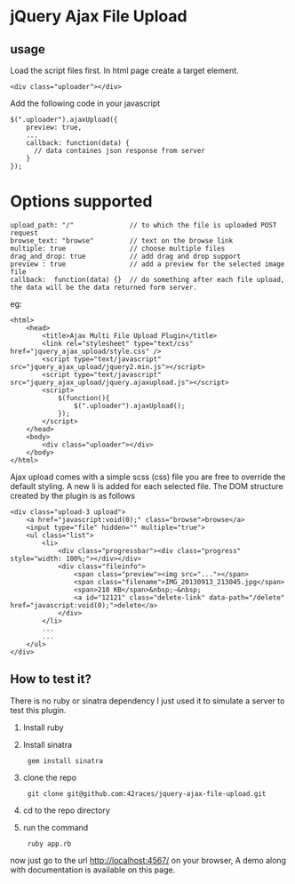 # jQuery Ajax File Upload

## usage


Load the script files first. In html page create a target element.

    <div class="uploader"></div>

Add the following code in your javascript

    $(".uploader").ajaxUpload({
        preview: true,
        ...
        callback: function(data) {
          // data containes json response from server
        }
    });

# Options supported

    upload_path: "/"              // to which the file is uploaded POST request
    browse_text: "browse"         // text on the browse link
    multiple: true                // choose multiple files
    drag_and_drop: true           // add drag and drop support
    preview : true                // add a preview for the selected image file
    callback:  function(data) {}  // do something after each file upload, the data will be the data returned form server.

eg:

    <html>
        <head>
            <title>Ajax Multi File Upload Plugin</title>
            <link rel="stylesheet" type="text/css" href="jquery_ajax_upload/style.css" />
            <script type="text/javascript" src="jquery_ajax_upload/jquery2.min.js"></script>
            <script type="text/javascript" src="jquery_ajax_upload/jquery.ajaxupload.js"></script>
            <script>
                $(function(){
                    $(".uploader").ajaxUpload();
                });
            </script>
        </head>
        <body>
            <div class="uploader"></div>
        </body>
    </html>

Ajax upload comes with a simple scss (css) file you are free to override the default styling.
A new li is added for each selected file. The DOM structure created by the plugin is as follows

    <div class="upload-3 upload">
        <a href="javascript:void(0);" class="browse">browse</a>
        <input type="file" hidden="" multiple="true">
        <ul class="list">
            <li>
                <div class="progressbar"><div class="progress" style="width: 100%;"></div></div>
                <div class="fileinfo">
                    <span class="preview"><img src="..."></span>
                    <span class="filename">IMG_20130913_213045.jpg</span>
                    <span>218 KB</span>&nbsp;—&nbsp;
                    <a id="12121" class="delete-link" data-path="/delete" href="javascript:void(0);">delete</a>
                </div>
            </li>
            ...
            ...
        </ul>
    </div>

## How to test it?

There is no ruby or sinatra dependency I just used it to simulate a server to test this plugin.

1. Install ruby
2. Install sinatra
        
        gem install sinatra

3. clone the repo

        git clone git@github.com:42races/jquery-ajax-file-upload.git

4. cd to the repo directory
5. run the command

        ruby app.rb

now just go to the url [http://localhost:4567/](http://localhost:4567/) on your browser, A demo along with documentation is available on this page.
